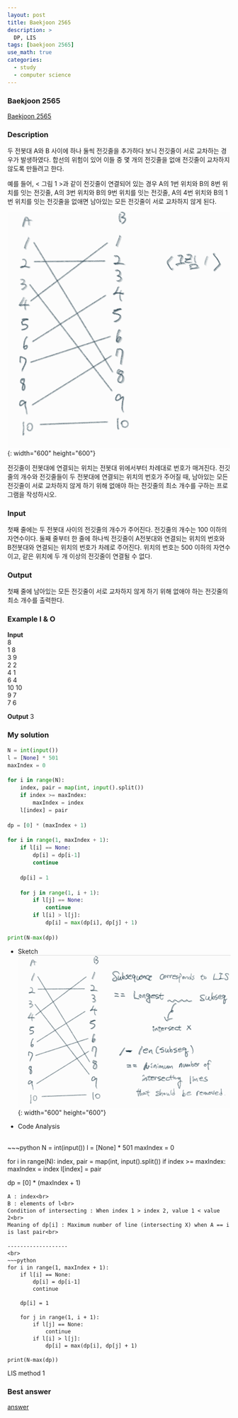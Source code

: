```yaml
---
layout: post
title: Baekjoon 2565
description: >
  DP, LIS
tags: [baekjoon 2565]
use_math: true
categories:
  - study
  - computer science
---
```

### Baekjoon 2565
[Baekjoon 2565](https://www.acmicpc.net/problem/2565)

### Description
두 전봇대 A와 B 사이에 하나 둘씩 전깃줄을 추가하다 보니 전깃줄이 서로 교차하는 경우가 발생하였다. 합선의 위험이 있어 이들 중 몇 개의 전깃줄을 없애 전깃줄이 교차하지 않도록 만들려고 한다.

예를 들어, < 그림 1 >과 같이 전깃줄이 연결되어 있는 경우 A의 1번 위치와 B의 8번 위치를 잇는 전깃줄, A의 3번 위치와 B의 9번 위치를 잇는 전깃줄, A의 4번 위치와 B의 1번 위치를 잇는 전깃줄을 없애면 남아있는 모든 전깃줄이 서로 교차하지 않게 된다.

![그림1](https://github.com/hyun-jin891/hyun-jin891.github.io/blob/master/assets/img/135.PNG?raw=true){: width="600" height="600"}


전깃줄이 전봇대에 연결되는 위치는 전봇대 위에서부터 차례대로 번호가 매겨진다. 전깃줄의 개수와 전깃줄들이 두 전봇대에 연결되는 위치의 번호가 주어질 때, 남아있는 모든 전깃줄이 서로 교차하지 않게 하기 위해 없애야 하는 전깃줄의 최소 개수를 구하는 프로그램을 작성하시오.

### Input
첫째 줄에는 두 전봇대 사이의 전깃줄의 개수가 주어진다. 전깃줄의 개수는 100 이하의 자연수이다. 둘째 줄부터 한 줄에 하나씩 전깃줄이 A전봇대와 연결되는 위치의 번호와 B전봇대와 연결되는 위치의 번호가 차례로 주어진다. 위치의 번호는 500 이하의 자연수이고, 같은 위치에 두 개 이상의 전깃줄이 연결될 수 없다.

### Output
첫째 줄에 남아있는 모든 전깃줄이 서로 교차하지 않게 하기 위해 없애야 하는 전깃줄의 최소 개수를 출력한다.

### Example I & O
**Input** <br>
8 <br>
1 8 <br>
3 9 <br>
2 2 <br>
4 1 <br>
6 4 <br>
10 10 <br>
9 7 <br>
7 6 <br>

**Output**
3

### My solution
~~~python
N = int(input())
l = [None] * 501
maxIndex = 0

for i in range(N):
    index, pair = map(int, input().split())
    if index >= maxIndex:
        maxIndex = index
    l[index] = pair

dp = [0] * (maxIndex + 1)

for i in range(1, maxIndex + 1):
    if l[i] == None:
        dp[i] = dp[i-1]
        continue

    dp[i] = 1

    for j in range(1, i + 1):
        if l[j] == None:
            continue
        if l[i] > l[j]:
            dp[i] = max(dp[i], dp[j] + 1)

print(N-max(dp))
~~~

* Sketch
![그림2](https://github.com/hyun-jin891/hyun-jin891.github.io/blob/master/assets/img/136.PNG?raw=true){: width="600" height="600"}<br>

* Code Analysis
<br>
~~~python
N = int(input())
l = [None] * 501
maxIndex = 0

for i in range(N):
    index, pair = map(int, input().split())
    if index >= maxIndex:
        maxIndex = index
    l[index] = pair

dp = [0] * (maxIndex + 1)
~~~
A : index<br>
B : elements of l<br>
Condition of intersecting : When index 1 > index 2, value 1 < value 2<br>
Meaning of dp[i] : Maximum number of line (intersecting X) when A == i is last pair<br>

-------------------
<br>
~~~python
for i in range(1, maxIndex + 1):
    if l[i] == None:
        dp[i] = dp[i-1]
        continue

    dp[i] = 1

    for j in range(1, i + 1):
        if l[j] == None:
            continue
        if l[i] > l[j]:
            dp[i] = max(dp[i], dp[j] + 1)

print(N-max(dp))
~~~
LIS method 1<br>

### Best answer
[answer](https://velog.io/@noion0511/PythonKotlin-%EB%B0%B1%EC%A4%80-2565%EB%B2%88-%EC%A0%84%EA%B9%83%EC%A4%84)<br>
